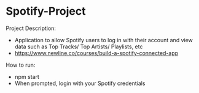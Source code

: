 # Spotify-Project
 
Project Description: 
- Application to allow Spotify users to log in with their account and view data such as Top Tracks/ Top Artists/ Playlists, etc
- https://www.newline.co/courses/build-a-spotify-connected-app

How to run:
- npm start
- When prompted, login with your Spotify credentials